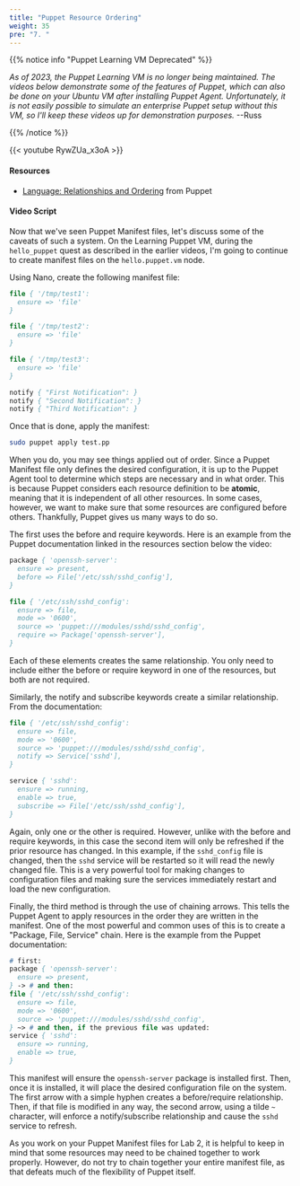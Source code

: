 ```yaml
---
title: "Puppet Resource Ordering"
weight: 35
pre: "7. "
---
```


{{% notice info "Puppet Learning VM Deprecated" %}}

_As of 2023, the Puppet Learning VM is no longer being maintained. The videos below demonstrate some of the features of Puppet, which can also be done on your Ubuntu VM after installing Puppet Agent. Unfortunately, it is not easily possible to simulate an enterprise Puppet setup without this VM, so I'll keep these videos up for demonstration purposes._ --Russ

{{% /notice %}}

{{< youtube RywZUa_x3oA >}}

#### Resources

* [Language: Relationships and Ordering](https://puppet.com/docs/puppet/latest/lang_relationships.html) from Puppet

#### Video Script

Now that we've seen Puppet Manifest files, let's discuss some of the caveats of such a system. On the Learning Puppet VM, during the `hello_puppet` quest as described in the earlier videos, I'm going to continue to create manifest files on the `hello.puppet.vm` node.

Using Nano, create the following manifest file:

```pp
file { '/tmp/test1':
  ensure => 'file'
}

file { '/tmp/test2':
  ensure => 'file'
}

file { '/tmp/test3':
  ensure => 'file'
}

notify { "First Notification": }
notify { "Second Notification": }
notify { "Third Notification": }
```

Once that is done, apply the manifest:

```bash
sudo puppet apply test.pp
```

When you do, you may see things applied out of order. Since a Puppet Manifest file only defines the desired configuration, it is up to the Puppet Agent tool to determine which steps are necessary and in what order. This is because Puppet considers each resource definition to be **atomic**, meaning that it is independent of all other resources. In some cases, however, we want to make sure that some resources are configured before others. Thankfully, Puppet gives us many ways to do so.

The first uses the before and require keywords. Here is an example from the Puppet documentation linked in the resources section below the video:

```pp
package { 'openssh-server':
  ensure => present,
  before => File['/etc/ssh/sshd_config'],
}

file { '/etc/ssh/sshd_config':
  ensure => file,
  mode => '0600',
  source => 'puppet:///modules/sshd/sshd_config',
  require => Package['openssh-server'],
}
```

Each of these elements creates the same relationship. You only need to include either the before or require keyword in one of the resources, but both are not required.

Similarly, the notify and subscribe keywords create a similar relationship. From the documentation:

```pp
file { '/etc/ssh/sshd_config':
  ensure => file,
  mode => '0600',
  source => 'puppet:///modules/sshd/sshd_config',
  notify => Service['sshd'],
}

service { 'sshd':
  ensure => running,
  enable => true,
  subscribe => File['/etc/ssh/sshd_config'],
}
```

Again, only one or the other is required. However, unlike with the before and require keywords, in this case the second item will only be refreshed if the prior resource has changed. In this example, if the `sshd_config` file is changed, then the `sshd` service will be restarted so it will read the newly changed file. This is a very powerful tool for making changes to configuration files and making sure the services immediately restart and load the new configuration.

Finally, the third method is through the use of chaining arrows. This tells the Puppet Agent to apply resources in the order they are written in the manifest. One of the most powerful and common uses of this is to create a "Package, File, Service" chain. Here is the example from the Puppet documentation:

```pp
# first:
package { 'openssh-server':
  ensure => present,
} -> # and then:
file { '/etc/ssh/sshd_config':
  ensure => file,
  mode => '0600',
  source => 'puppet:///modules/sshd/sshd_config',
} ~> # and then, if the previous file was updated:
service { 'sshd':
  ensure => running,
  enable => true,
}
```

This manifest will ensure the `openssh-server` package is installed first. Then, once it is installed, it will place the desired configuration file on the system. The first arrow with a simple hyphen creates a before/require relationship. Then, if that file is modified in any way, the second arrow, using a tilde `~` character, will enforce a notify/subscribe relationship and cause the `sshd` service to refresh.

As you work on your Puppet Manifest files for Lab 2, it is helpful to keep in mind that some resources may need to be chained together to work properly. However, do not try to chain together your entire manifest file, as that defeats much of the flexibility of Puppet itself.
